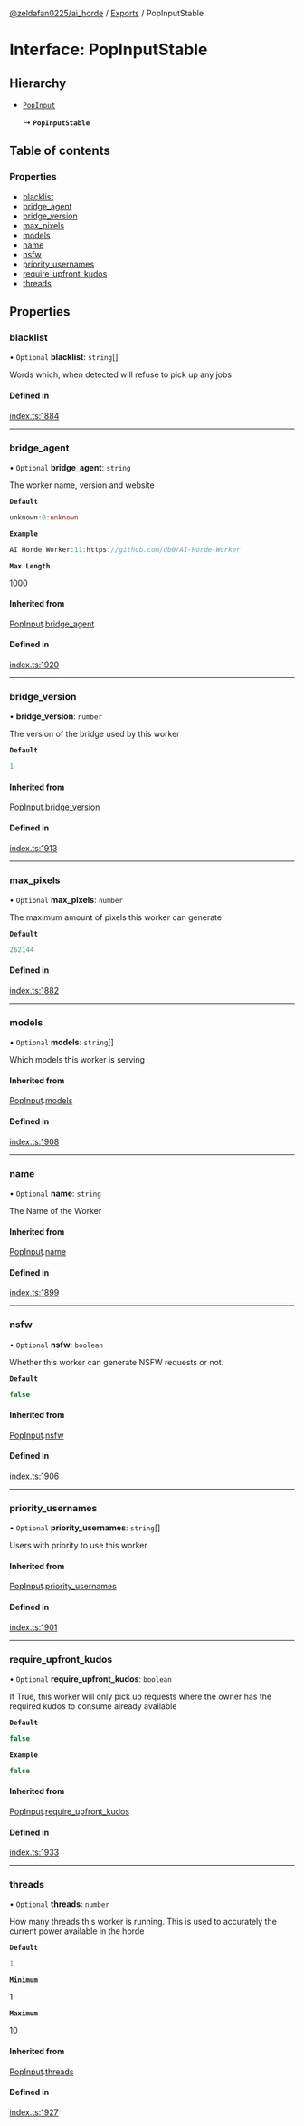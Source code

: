 [@zeldafan0225/ai_horde](../README.md) / [Exports](../modules.md) / PopInputStable

# Interface: PopInputStable

## Hierarchy

- [`PopInput`](PopInput.md)

  ↳ **`PopInputStable`**

## Table of contents

### Properties

- [blacklist](PopInputStable.md#blacklist)
- [bridge\_agent](PopInputStable.md#bridge_agent)
- [bridge\_version](PopInputStable.md#bridge_version)
- [max\_pixels](PopInputStable.md#max_pixels)
- [models](PopInputStable.md#models)
- [name](PopInputStable.md#name)
- [nsfw](PopInputStable.md#nsfw)
- [priority\_usernames](PopInputStable.md#priority_usernames)
- [require\_upfront\_kudos](PopInputStable.md#require_upfront_kudos)
- [threads](PopInputStable.md#threads)

## Properties

### blacklist

• `Optional` **blacklist**: `string`[]

Words which, when detected will refuse to pick up any jobs

#### Defined in

[index.ts:1884](https://github.com/ZeldaFan0225/ai_horde/blob/90eaabf/index.ts#L1884)

___

### bridge\_agent

• `Optional` **bridge\_agent**: `string`

The worker name, version and website

**`Default`**

```ts
unknown:0:unknown
```

**`Example`**

```ts
AI Horde Worker:11:https://github.com/db0/AI-Horde-Worker
```

**`Max Length`**

1000

#### Inherited from

[PopInput](PopInput.md).[bridge_agent](PopInput.md#bridge_agent)

#### Defined in

[index.ts:1920](https://github.com/ZeldaFan0225/ai_horde/blob/90eaabf/index.ts#L1920)

___

### bridge\_version

• **bridge\_version**: `number`

The version of the bridge used by this worker

**`Default`**

```ts
1
```

#### Inherited from

[PopInput](PopInput.md).[bridge_version](PopInput.md#bridge_version)

#### Defined in

[index.ts:1913](https://github.com/ZeldaFan0225/ai_horde/blob/90eaabf/index.ts#L1913)

___

### max\_pixels

• `Optional` **max\_pixels**: `number`

The maximum amount of pixels this worker can generate

**`Default`**

```ts
262144
```

#### Defined in

[index.ts:1882](https://github.com/ZeldaFan0225/ai_horde/blob/90eaabf/index.ts#L1882)

___

### models

• `Optional` **models**: `string`[]

Which models this worker is serving

#### Inherited from

[PopInput](PopInput.md).[models](PopInput.md#models)

#### Defined in

[index.ts:1908](https://github.com/ZeldaFan0225/ai_horde/blob/90eaabf/index.ts#L1908)

___

### name

• `Optional` **name**: `string`

The Name of the Worker

#### Inherited from

[PopInput](PopInput.md).[name](PopInput.md#name)

#### Defined in

[index.ts:1899](https://github.com/ZeldaFan0225/ai_horde/blob/90eaabf/index.ts#L1899)

___

### nsfw

• `Optional` **nsfw**: `boolean`

Whether this worker can generate NSFW requests or not.

**`Default`**

```ts
false
```

#### Inherited from

[PopInput](PopInput.md).[nsfw](PopInput.md#nsfw)

#### Defined in

[index.ts:1906](https://github.com/ZeldaFan0225/ai_horde/blob/90eaabf/index.ts#L1906)

___

### priority\_usernames

• `Optional` **priority\_usernames**: `string`[]

Users with priority to use this worker

#### Inherited from

[PopInput](PopInput.md).[priority_usernames](PopInput.md#priority_usernames)

#### Defined in

[index.ts:1901](https://github.com/ZeldaFan0225/ai_horde/blob/90eaabf/index.ts#L1901)

___

### require\_upfront\_kudos

• `Optional` **require\_upfront\_kudos**: `boolean`

If True, this worker will only pick up requests where the owner has the required kudos to consume already available

**`Default`**

```ts
false
```

**`Example`**

```ts
false
```

#### Inherited from

[PopInput](PopInput.md).[require_upfront_kudos](PopInput.md#require_upfront_kudos)

#### Defined in

[index.ts:1933](https://github.com/ZeldaFan0225/ai_horde/blob/90eaabf/index.ts#L1933)

___

### threads

• `Optional` **threads**: `number`

How many threads this worker is running. This is used to accurately the current power available in the horde

**`Default`**

```ts
1
```

**`Minimum`**

1

**`Maximum`**

10

#### Inherited from

[PopInput](PopInput.md).[threads](PopInput.md#threads)

#### Defined in

[index.ts:1927](https://github.com/ZeldaFan0225/ai_horde/blob/90eaabf/index.ts#L1927)
